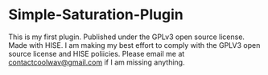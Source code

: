# Simple-Saturation-Plugin
This is my first plugin. Published under the GPLv3 open source license. Made with HISE.
I am making my best effort to comply with the GPLV3 open source license and HISE poliicies.
Please email me at contactcoolwav@gmail.com if I am missing anything.
